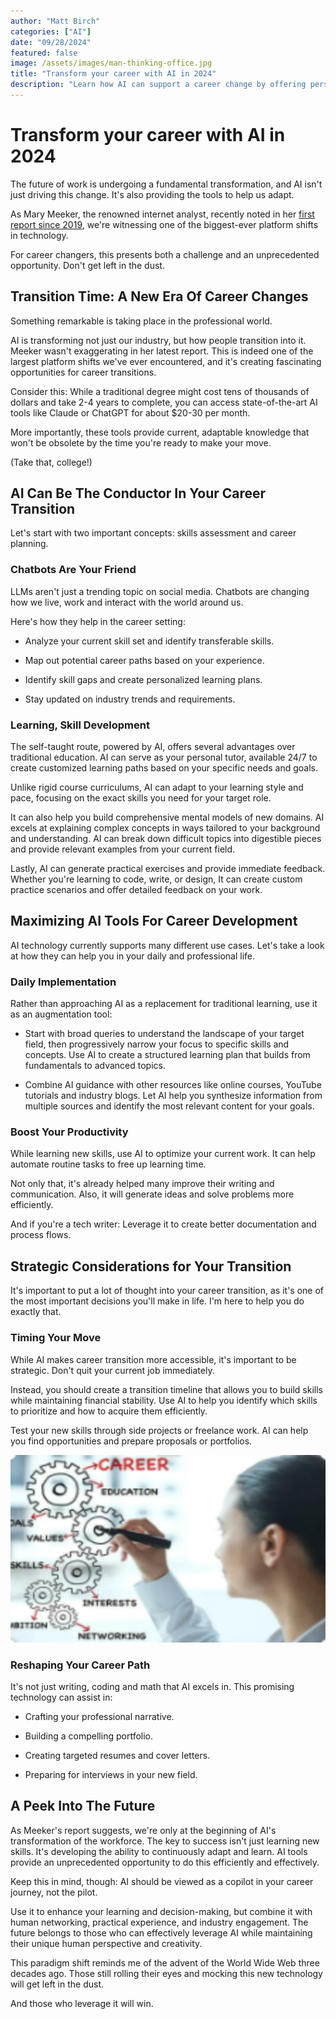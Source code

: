 ```yaml
---
author: "Matt Birch"
categories: ["AI"]
date: "09/28/2024"
featured: false
image: /assets/images/man-thinking-office.jpg
title: "Transform your career with AI in 2024"
description: "Learn how AI can support a career change by offering personalized skill development, job recommendations, and insights into emerging industries, helping you transition smoothly into a new field."
---
```


# Transform your career with AI in 2024

The future of work is undergoing a fundamental transformation, and AI isn't just driving this change. It's also providing the tools to help us adapt.

As Mary Meeker, the renowned internet analyst, recently noted in her [first report since 2019](https://www.bondcap.com/reports/aiu), we're witnessing one of the biggest-ever platform shifts in technology.

For career changers, this presents both a challenge and an unprecedented opportunity. Don't get left in the dust.

## Transition Time: A New Era Of Career Changes

Something remarkable is taking place in the professional world.

AI is transforming not just our industry, but how people transition into it. Meeker wasn't exaggerating in her latest report. This is indeed one of the largest platform shifts we've ever encountered, and it's creating fascinating opportunities for career transitions.

Consider this: While a traditional degree might cost tens of thousands of dollars and take 2-4 years to complete, you can access state-of-the-art AI tools like Claude or ChatGPT for about $20-30 per month.

More importantly, these tools provide current, adaptable knowledge that won't be obsolete by the time you're ready to make your move.

(Take that, college!)

## AI Can Be The Conductor In Your Career Transition

Let's start with two important concepts: skills assessment and career planning.

### Chatbots Are Your Friend

LLMs aren't just a trending topic on social media. Chatbots are changing how we live, work and interact with the world around us.

Here's how they help in the career setting:

- Analyze your current skill set and identify transferable skills.

- Map out potential career paths based on your experience.

- Identify skill gaps and create personalized learning plans.

- Stay updated on industry trends and requirements.

### Learning, Skill Development

The self-taught route, powered by AI, offers several advantages over traditional education. AI can serve as your personal tutor, available 24/7 to create customized learning paths based on your specific needs and goals.

Unlike rigid course curriculums, AI can adapt to your learning style and pace, focusing on the exact skills you need for your target role.

It can also help you build comprehensive mental models of new domains. AI excels at explaining complex concepts in ways tailored to your background and understanding. AI can break down difficult topics into digestible pieces and provide relevant examples from your current field.

Lastly, AI can generate practical exercises and provide immediate feedback. Whether you're learning to code, write, or design, It can create custom practice scenarios and offer detailed feedback on your work.

## Maximizing AI Tools For Career Development

AI technology currently supports many different use cases. Let's take a look at how they can help you in your daily and professional life.

### Daily Implementation

Rather than approaching AI as a replacement for traditional learning, use it as an augmentation tool:

- Start with broad queries to understand the landscape of your target field, then progressively narrow your focus to specific skills and concepts. Use AI to create a structured learning plan that builds from fundamentals to advanced topics.

- Combine AI guidance with other resources like online courses, YouTube tutorials and industry blogs. Let AI help you synthesize information from multiple sources and identify the most relevant content for your goals.

### Boost Your Productivity

While learning new skills, use AI to optimize your current work. It can help automate routine tasks to free up learning time.

Not only that, it's already helped many improve their writing and communication. Also, it will generate ideas and solve problems more efficiently.

And if you're a tech writer: Leverage it to create better documentation and process flows.

## Strategic Considerations for Your Transition

It's important to put a lot of thought into your career transition, as it's one of the most important decisions you'll make in life. I'm here to help you do exactly that.

### Timing Your Move

While AI makes career transition more accessible, it's important to be strategic. Don't quit your current job immediately.

Instead, you should create a transition timeline that allows you to build skills while maintaining financial stability. Use AI to help you identify which skills to prioritize and how to acquire them efficiently.

Test your new skills through side projects or freelance work. AI can help you find opportunities and prepare proposals or portfolios.

![career transition map](/assets/images/career-transition-map.jpg)

### Reshaping Your Career Path

It's not just writing, coding and math that AI excels in. This promising technology can assist in:

- Crafting your professional narrative.

- Building a compelling portfolio.

- Creating targeted resumes and cover letters.

- Preparing for interviews in your new field.

## A Peek Into The Future

As Meeker's report suggests, we're only at the beginning of AI's transformation of the workforce. The key to success isn't just learning new skills. It's developing the ability to continuously adapt and learn. AI tools provide an unprecedented opportunity to do this efficiently and effectively.

Keep this in mind, though: AI should be viewed as a copilot in your career journey, not the pilot.

Use it to enhance your learning and decision-making, but combine it with human networking, practical experience, and industry engagement. The future belongs to those who can effectively leverage AI while maintaining their unique human perspective and creativity.

This paradigm shift reminds me of the advent of the World Wide Web three decades ago. Those still rolling their eyes and mocking this new technology will get left in the dust.

And those who leverage it will win.
